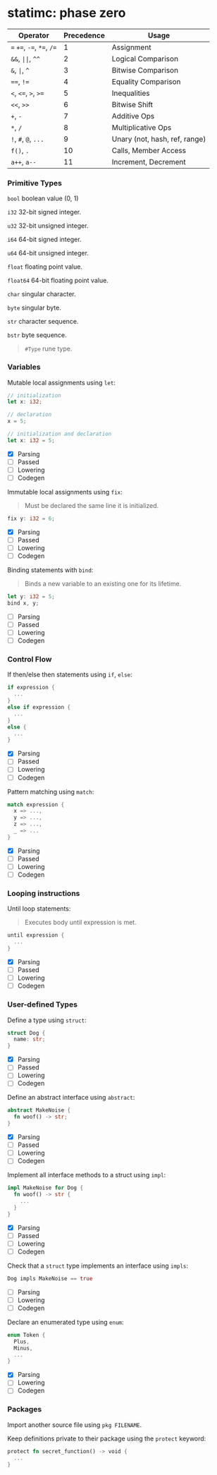 # statimc: phase zero

| Operator | Precedence | Usage 
|----------|------------|------
| `=` `+=`, `-=`, `*=`, `/=` | 1 | Assignment
| `&&`, `\|\|`, `^^` | 2 | Logical Comparison
| `&`, `\|`, `^` | 3 | Bitwise Comparison
| `==`, `!=` | 4 | Equality Comparison
| `<`, `<=`, `>`, `>=` | 5 | Inequalities
| `<<`, `>>` | 6 | Bitwise Shift
| `+`, `-` | 7 | Additive Ops
| `*`, `/` | 8 | Multiplicative Ops
| `!`, `#`, `@`, `...` | 9 | Unary (not, hash, ref, range)
| `f()`, `.` | 10 | Calls, Member Access
| `a++`, `a--` | 11 | Increment, Decrement

### Primitive Types

`bool` boolean value (0, 1)

`i32` 32-bit signed integer.

`u32` 32-bit unsigned integer.

`i64` 64-bit signed integer.

`u64` 64-bit unsigned integer.

`float` floating point value.

`float64` 64-bit floating point value.

`char` singular character.

`byte` singular byte.

`str` character sequence.

`bstr` byte sequence.

> `#Type` rune type.

### Variables

Mutable local assignments using `let`:
```rs
// initialization
let x: i32;

// declaration
x = 5;

// initialization and declaration
let x: i32 = 5;
```

- [x] Parsing
- [ ] Passed
- [ ] Lowering
- [ ] Codegen

Immutable local assignments using `fix`:
> Must be declared the same line it is initialized.
```rs
fix y: i32 = 6;
```

- [x] Parsing
- [ ] Passed
- [ ] Lowering
- [ ] Codegen

Binding statements with `bind`:
> Binds a new variable to an existing one for its lifetime.
```rs
let y: i32 = 5;
bind x, y;
```

- [ ] Parsing
- [ ] Passed
- [ ] Lowering
- [ ] Codegen

### Control Flow

If then/else then statements using `if`, `else`:

```rs
if expression {
  ...
}
else if expression {
  ...
}
else {
  ...
}
```

- [x] Parsing
- [ ] Passed
- [ ] Lowering
- [ ] Codegen

Pattern matching using `match`:

```rs
match expression {
  x => ...,
  y => ...,
  z => ...,
  _ => ...
}
```

- [x] Parsing
- [ ] Passed
- [ ] Lowering
- [ ] Codegen

### Looping instructions

Until loop statements:
> Executes body until expression is met.
```rs
until expression {
  ...
}
```

- [x] Parsing
- [ ] Passed
- [ ] Lowering
- [ ] Codegen

### User-defined Types

Define a type using `struct`:
```rs
struct Dog {
  name: str;
}
```

- [x] Parsing
- [ ] Passed
- [ ] Lowering
- [ ] Codegen

Define an abstract interface using `abstract`:
```rs
abstract MakeNoise {
  fn woof() -> str;
}
```

- [x] Parsing
- [ ] Passed
- [ ] Lowering
- [ ] Codegen

Implement all interface methods to a struct using `impl`:
```rs
impl MakeNoise for Dog {
  fn woof() -> str { 
    ...
  }
}
```

- [x] Parsing
- [ ] Passed
- [ ] Lowering
- [ ] Codegen

Check that a `struct` type implements an interface using `impls`:
```rs
Dog impls MakeNoise == true
```

- [ ] Parsing
- [ ] Lowering
- [ ] Codegen

Declare an enumerated type using `enum`:
```rs
enum Token {
  Plus,
  Minus,
  ...
}
```

- [x] Parsing
- [ ] Lowering
- [ ] Codegen

### Packages

Import another source file using `pkg FILENAME`.

Keep definitions private to their package using the `protect` keyword:
```rs
protect fn secret_function() -> void {
  ...
}
```
